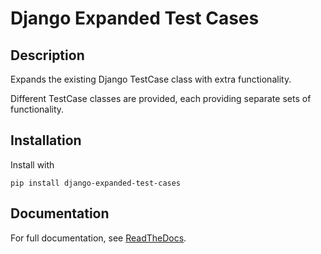 # Django Expanded Test Cases


## Description

Expands the existing Django TestCase class with extra functionality.

Different TestCase classes are provided, each providing separate sets of functionality.


## Installation

Install with

    pip install django-expanded-test-cases


## Documentation

For full documentation, see [ReadTheDocs](https://django-expanded-test-cases.readthedocs.io/en/latest/).
